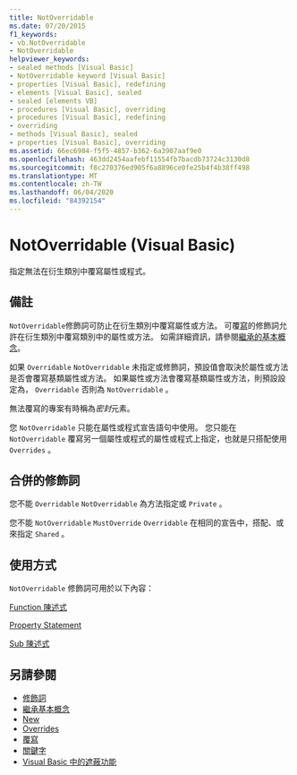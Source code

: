 ```yaml
---
title: NotOverridable
ms.date: 07/20/2015
f1_keywords:
- vb.NotOverridable
- NotOverridable
helpviewer_keywords:
- sealed methods [Visual Basic]
- NotOverridable keyword [Visual Basic]
- properties [Visual Basic], redefining
- elements [Visual Basic], sealed
- sealed [elements VB]
- procedures [Visual Basic], overriding
- procedures [Visual Basic], redefining
- overriding
- methods [Visual Basic], sealed
- properties [Visual Basic], overriding
ms.assetid: 66ec6984-f5f5-4857-b362-6a3907aaf9e0
ms.openlocfilehash: 463dd2454aafebf11554fb7bacdb73724c3130d8
ms.sourcegitcommit: f8c270376ed905f6a8896ce0fe25b4f4b38ff498
ms.translationtype: MT
ms.contentlocale: zh-TW
ms.lasthandoff: 06/04/2020
ms.locfileid: "84392154"
---
```

# <a name="notoverridable-visual-basic"></a>NotOverridable (Visual Basic)
指定無法在衍生類別中覆寫屬性或程式。  
  
## <a name="remarks"></a>備註  
 `NotOverridable`修飾詞可防止在衍生類別中覆寫屬性或方法。  可覆[寫](overridable.md)的修飾詞允許在衍生類別中覆寫類別中的屬性或方法。 如需詳細資訊，請參閱[繼承的基本概念](../../programming-guide/language-features/objects-and-classes/inheritance-basics.md)。  
  
 如果 `Overridable` `NotOverridable` 未指定或修飾詞，預設值會取決於屬性或方法是否會覆寫基類屬性或方法。 如果屬性或方法會覆寫基類屬性或方法，則預設設定為， `Overridable` 否則為 `NotOverridable` 。  
  
 無法覆寫的專案有時稱為*密封*元素。  
  
 您 `NotOverridable` 只能在屬性或程式宣告語句中使用。 您只能在 `NotOverridable` 覆寫另一個屬性或程式的屬性或程式上指定，也就是只搭配使用 `Overrides` 。  
  
## <a name="combined-modifiers"></a>合併的修飾詞  
 您不能 `Overridable` `NotOverridable` 為方法指定或 `Private` 。  
  
 您不能 `NotOverridable` `MustOverride` `Overridable` 在相同的宣告中，搭配、或來指定 `Shared` 。  
  
## <a name="usage"></a>使用方式  
 `NotOverridable` 修飾詞可用於以下內容：  
  
 [Function 陳述式](../statements/function-statement.md)  
  
 [Property Statement](../statements/property-statement.md)  
  
 [Sub 陳述式](../statements/sub-statement.md)  
  
## <a name="see-also"></a>另請參閱

- [修飾詞](index.md)
- [繼承基本概念](../../programming-guide/language-features/objects-and-classes/inheritance-basics.md)
- [New](mustoverride.md)
- [Overrides](overridable.md)
- [覆寫](overrides.md)
- [關鍵字](../keywords/index.md)
- [Visual Basic 中的遮蔽功能](../../programming-guide/language-features/declared-elements/shadowing.md)
